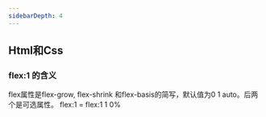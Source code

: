 ```yaml
---
sidebarDepth: 4
---
```

## Html和Css

### flex:1 的含义
flex属性是flex-grow, flex-shrink 和flex-basis的简写，默认值为0 1 auto。后两个是可选属性。
flex:1 = flex:1 1 0%